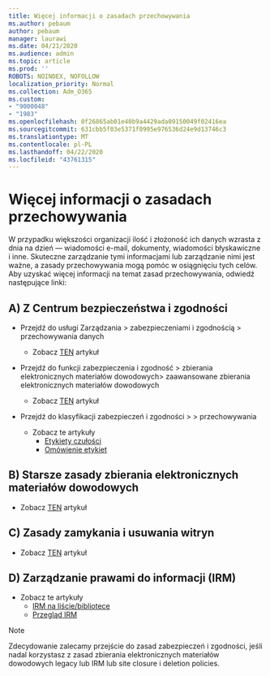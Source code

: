 ```yaml
---
title: Więcej informacji o zasadach przechowywania
ms.author: pebaum
author: pebaum
manager: laurawi
ms.date: 04/21/2020
ms.audience: admin
ms.topic: article
ms.prod: ''
ROBOTS: NOINDEX, NOFOLLOW
localization_priority: Normal
ms.collection: Adm_O365
ms.custom:
- "9000048"
- "1983"
ms.openlocfilehash: 0f26865ab01e40b9a4429ada09150049f02416ea
ms.sourcegitcommit: 631cbb5f03e5371f0995e976536d24e9d13746c3
ms.translationtype: MT
ms.contentlocale: pl-PL
ms.lasthandoff: 04/22/2020
ms.locfileid: "43761315"
---
```

# <a name="more-info-about-retention-policies"></a>Więcej informacji o zasadach przechowywania

W przypadku większości organizacji ilość i złożoność ich danych wzrasta z dnia na dzień — wiadomości e-mail, dokumenty, wiadomości błyskawiczne i inne. Skuteczne zarządzanie tymi informacjami lub zarządzanie nimi jest ważne, a zasady przechowywania mogą pomóc w osiągnięciu tych celów. Aby uzyskać więcej informacji na temat zasad przechowywania, odwiedź następujące linki:

## <a name="a-from-security-and-compliance-center"></a>A) Z Centrum bezpieczeństwa i zgodności

- Przejdź do usługi Zarządzania > zabezpieczeniami i zgodnością > przechowywania danych
  - Zobacz [TEN](https://docs.microsoft.com/office365/securitycompliance/retention-policies) artykuł

- Przejdź do funkcji zabezpieczenia i zgodność > zbierania elektronicznych materiałów dowodowych> zaawansowane zbierania elektronicznych materiałów dowodowych 
  - Zobacz [TEN](https://docs.microsoft.com/office365/securitycompliance/ediscovery-cases) artykuł

- Przejdź do klasyfikacji zabezpieczeń i zgodności > > przechowywania
  - Zobacz te artykuły
    - [Etykiety czułości](https://docs.microsoft.com/office365/securitycompliance/sensitivity-labels)
    - [Omówienie etykiet](https://docs.microsoft.com/office365/securitycompliance/labels)

## <a name="b-legacy-ediscovery-policies"></a>B) Starsze zasady zbierania elektronicznych materiałów dowodowych

- Zobacz [TEN](https://support.office.com/article/Set-up-an-eDiscovery-Center-in-SharePoint-Online-A18F8975-AA7F-43B4-A7D6-001D14744D8E) artykuł

## <a name="c-site-closure-and-deletion-policies"></a>C) Zasady zamykania i usuwania witryn

- Zobacz [TEN](https://support.office.com/article/Use-policies-for-site-closure-and-deletion-A8280D82-27FD-48C5-9ADF-8A5431208BA5) artykuł  

## <a name="d-information-rights-management-irm"></a>D) Zarządzanie prawami do informacji (IRM)

- Zobacz te artykuły
  - [IRM na liście/bibliotece](https://support.office.com/article/apply-information-rights-management-to-a-list-or-library-3bdb5c4e-94fc-4741-b02f-4e7cc3c54aa1)
  - [Przegląd IRM](https://support.office.com/article/create-and-apply-information-management-policies-eb501fe9-2ef6-4150-945a-65a6451ee9e9)

> [!Note]
> Zdecydowanie zalecamy przejście do zasad zabezpieczeń i zgodności, jeśli nadal korzystasz z zasad zbierania elektronicznych materiałów dowodowych legacy lub IRM lub site closure i deletion policies.
